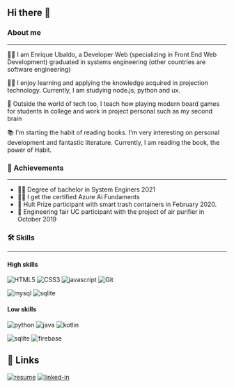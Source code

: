 ## Hi there 👋

### About me
---

👨‍🎓 I am Enrique Ubaldo, a Developer Web (specializing in Front End Web Development) graduated in systems engineering (other countries are software engineering)

👨‍💻 I enjoy learning and applying the knowledge acquired in projection technology. Currently, I am studying node.js, python and ux. 

🎲 Outside the world of tech too, I teach how playing modern board games for students in college and work in project personal such as my second brain

📚 I'm starting the habit of reading books. I'm very interesting on personal development and fantastic literature. Currently, I am reading the book, the power of Habit.

### 🥇 Achievements
---

* 👨‍🎓 Degree of bachelor in System Enginers 2021
* 👨‍🎓 I get the certified Azure Ai Fundaments
* 🤝 Hult Prize participant with smart trash containers in February 2020.
* 🤝 Engineering fair UC participant with the project of air purifier in October 2019 

### 🛠️ Skills
---

#### High skills
![HTML5](https://img.shields.io/badge/HTML5-E34F26?style=for-the-badge&logo=HTML5&logoColor=white)
![CSS3](https://img.shields.io/badge/CSS3-1572B6?style=for-the-badge&logo=CSS3&logoColor=white)
![javascript](https://img.shields.io/badge/JavaScript-323330?style=for-the-badge&logo=javascript&logoColor=F7DF1E)
![Git](https://img.shields.io/badge/Git-F05032?style=for-the-badge&logo=Git&logoColor=white)

![mysql](https://img.shields.io/badge/MySQL-00000F?style=for-the-badge&logo=mysql&logoColor=white)
![sqlite](https://img.shields.io/badge/SQLite-07405E?style=for-the-badge&logo=sqlite&logoColor=white)

#### Low skills
![python](https://img.shields.io/badge/Python-0095D5?style=for-the-badge&logo=python&logoColor=white)
![java](https://img.shields.io/badge/Java-007396?style=for-the-badge&logo=python&logoColor=white)
![kotlin](https://img.shields.io/badge/Kotlin-0095D5?style=for-the-badge&logo=python&logoColor=white)

![sqlite](https://img.shields.io/badge/SQLite-3776AB?style=for-the-badge&logo=sqlite&logoColor=white)
![firebase](https://img.shields.io/badge/Firebase-ffaa00?style=for-the-badge&logo=Firebase&logoColor=white)

## 🔗 Links
[![resume](https://img.shields.io/badge/Resume-4285F4?style=for-the-badge&logo=read-the-docs&logoColor=white)](https://herrius.super.site/)
[![linked-in](https://img.shields.io/badge/Linked_In-0077B5?style=for-the-badge&logo=LinkedIn&logoColor=white)](https://www.linkedin.com/in/herrius/)
